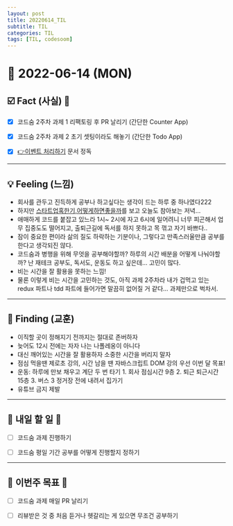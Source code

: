 ```yaml
---
layout: post
title: 20220614_TIL
subtitle: TIL
categories: TIL
tags: [TIL, codesoom]
---
```




# 📆 2022-06-14 (MON)


## ☑️ Fact (사실) 📑
- [x] 코드숨 2주차 과제 1 리팩토링 후 PR 날리기 (간단한 Counter App)
- [x] 코드숨 2주차 과제 2 초기 셋팅이라도 해놓기 (간단한 Todo App)
- [x] [👉이벤트 처리하기](https://ko.reactjs.org/docs/handling-events.html) 문서 정독


***


## 💡 Feeling (느낌)

- 회사를 관두고 진득하게 공부나 하고싶다는 생각이 드는 하루 중 하나였다222
- 하지만 [스타트업혹한기,어떻게하면좋을까](https://www.youtube.com/watch?v=19EJxpwZdZw&t=15s)를 보고 오늘도 참아보는 저녁...
- 애매하게 코드를 붙잡고 있느라 1시~ 2시에 자고 6시에 일어려니 너무 피곤해서 업무 집중도도 떨어지고, 출퇴근길에 독서를 하지 못하고 목 꺾고 자기 바쁘다..
- 잠이 중요한 편이라 삶의 질도 하락하는 기분이나, 그렇다고 만족스러울만큼 공부를 한다고 생각되진 않다.
- 코드숨과 병행을 위해 무엇을 공부해야할까? 하루의 시간 배분을 어떻게 나눠야할까? 난 재테크 공부도, 독서도, 운동도 하고 싶은데... 고민이 많다.
- 비는 시간을 잘 활용을 못하는 느낌!
- 물론 이렇게 비는 시간을 고민하는 것도, 아직 과제 2주차라 내가 겁먹고 있는 redux 파트나 tdd 파트에 들어가면 말끔히 없어질 거 같다... 과제만으로 벅차서.


***



## 🎯 Finding (교훈)

- 이직할 곳이 정해지기 전까지는 절대로 존버하자
- 늦어도 12시 전에는 자자 나는 나폴레옹이 아니다
- 대신 깨어있는 시간을 잘 활용하자 소중한 시간을 버리지 말자
- 점심 먹을땐 제로초 강의, 시간 남을 땐 자바스크립트 DOM 강의 우선 이번 달 목표!
- 운동: 하루에 만보 채우고 계단 두 번 타기 1. 회사 점심시간 9층 2. 퇴근 퇴근시간 15층 3. 버스 3 정거장 전에 내려서 집가기
- 유튜브 금지 제발


***



## 🎯 내일 할 일 🎯
- [ ] 코드숨 과제 진행하기
- [ ] 코드숨 평일 기간 공부를 어떻게 진행할지 정하기


***



## 🏁 이번주 목표 🏁
- [ ] 코드숨 과제 매일 PR 날리기
- [ ] 리뷰받은 것 중 처음 듣거나 헷갈리는 게 있으면 무조건 공부하기




